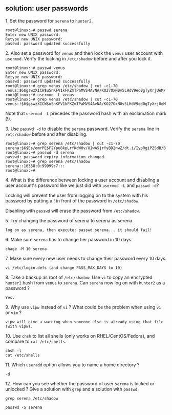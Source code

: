 ## solution: user passwords

1\. Set the password for `serena` to `hunter2`.

    root@linux:~# passwd serena
    Enter new UNIX password:
    Retype new UNIX password:
    passwd: password updated successfully

2\. Also set a password for `venus` and then lock the `venus` user
account with `usermod`. Verify the locking in `/etc/shadow` before and
after you lock it.

    root@linux:~# passwd venus
    Enter new UNIX password:
    Retype new UNIX password:
    passwd: password updated successfully
    root@linux:~# grep venus /etc/shadow | cut -c1-70
    venus:$6$gswzXICW$uSnKFV1kFKZmTPaMVS4AvNA/KO27OxN0v5LHdV9ed0gTyXrjUeM/
    root@linux:~# usermod -L venus
    root@linux:~# grep venus /etc/shadow | cut -c1-70
    venus:!$6$gswzXICW$uSnKFV1kFKZmTPaMVS4AvNA/KO27OxN0v5LHdV9ed0gTyXrjUeM

Note that `usermod -L` precedes the password hash with an exclamation
mark (!).

3\. Use `passwd -d` to disable the `serena` password. Verify the
`serena` line in `/etc/shadow` before and after disabling.

    root@linux:~# grep serena /etc/shadow | cut -c1-70
    serena:$6$Es/omrPE$F2Ypu8kpLrfKdW0v/UIwA5jrYyBD2nwZ/dt.i/IypRgiPZSdB/B
    root@linux:~# passwd -d serena
    passwd: password expiry information changed.
    root@linux:~# grep serena /etc/shadow
    serena::16358:0:99999:7:::
    root@linux:~#

4\. What is the difference between locking a user account and disabling
a user account\'s password like we just did with `usermod -L` and
`passwd -d`?

Locking will prevent the user from logging on to the system with his
password by putting a ! in front of the password in `/etc/shadow`.

Disabling with `passwd` will erase the password from `/etc/shadow`.

5\. Try changing the password of serena to serena as serena.

    log on as serena, then execute: passwd serena... it should fail!

6\. Make sure `serena` has to change her password in 10 days.

    chage -M 10 serena

7\. Make sure every new user needs to change their password every 10
days.

    vi /etc/login.defs (and change PASS_MAX_DAYS to 10)

8\. Take a backup as root of `/etc/shadow`. Use `vi` to copy an
encrypted `hunter2` hash from `venus` to `serena`. Can `serena` now log
on with `hunter2` as a password ?

    Yes.

9\. Why use `vipw` instead of `vi` ? What could be the problem when
using `vi` or `vim` ?

    vipw will give a warning when someone else is already using that file (with vipw).

10\. Use `chsh` to list all shells (only works on RHEL/CentOS/Fedora),
and compare to `cat /etc/shells`.

    chsh -l
    cat /etc/shells

11\. Which `useradd` option allows you to name a home directory ?

    -d

12\. How can you see whether the password of user `serena` is locked or
unlocked ? Give a solution with `grep` and a solution with `passwd`.

    grep serena /etc/shadow

    passwd -S serena

